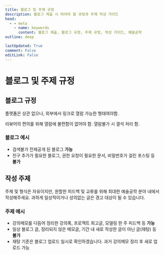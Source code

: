 ```yaml
---
title: 블로그 및 주제 규정
description: 블로그 제출 시 따라야 할 규정과 주제 작성 가이드
head:
  - - meta
    - name: keywords
      content: 블로그 제출, 블로그 규정, 주제 규정, 작성 가이드, 예술공학
outline: deep

lastUpdated: True
comment: False
editLink: False
---
```


#  블로그 및 주제 규정

## 블로그 규정
플랫폼은 상관 없으나, 외부에서 링크로 열람 가능한 형태여야함.

리뷰어의 편의를 위해 열람에 불편함이 없어야 함. 열람불가 시 결석 처리 함.

### 블로그 예시

  - 검색불가 전체공개 된 블로그 **가능**
  - 친구 추가가 필요한 블로그, 권한 요청이 필요한 문서, 비밀번호가 걸린 포스팅 등 **불가**

## 작성 주제

주제 및 형식은 자유이지만, 원할한 피드백 및 교류를 위해 최대한 예술공학 분야 내에서 작성해주세요.
과하게 일상적이거나 성의없는 글은 경고 대상이 될 수 있습니다.

### 주제 예시

  - 강의메모를 다듬어 정리한 강의록, 프로젝트 회고글, 모델링 한 주 피드백 등 **가능**
  - 일상 블로그 글, 정리되지 않은 메모글, 기간 내 새로 작성한 글이 아닌 글(재탕) 등 **불가**
  - 재탕 기준은 블로그 업로드 일시로 확인하겠습니다. 과거 강의메모 정리 후 새로 업로드 가능